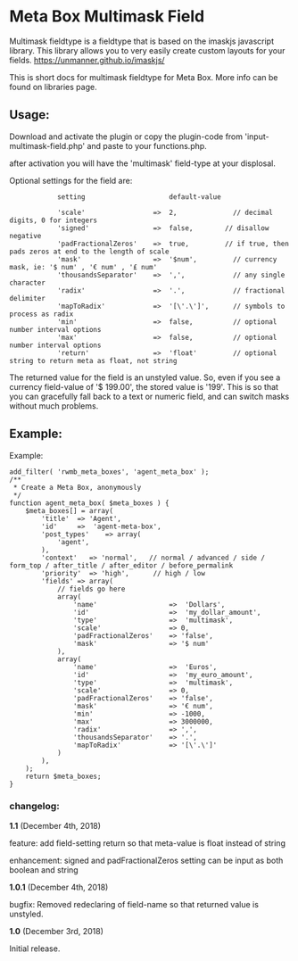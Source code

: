 

# Meta Box Multimask Field

Multimask fieldtype is a fieldtype that is based on the imaskjs javascript library. This library allows you to very easily create custom layouts for your fields.
https://unmanner.github.io/imaskjs/

This is short docs for multimask fieldtype for Meta Box. More info can be found on libraries page.

## Usage:
Download and activate the plugin or copy the plugin-code from 'input-multimask-field.php' and paste to your functions.php.

after activation you will have the 'multimask' field-type at your displosal.

Optional settings for the field are:

				setting						default-value

                'scale'                 =>  2,              // decimal digits, 0 for integers
                'signed'                =>  false,        // disallow negative
                'padFractionalZeros'    =>  true,         // if true, then pads zeros at end to the length of scale
                'mask'                  =>  '$num',         // currency mask, ie: '$ num' , '€ num' , '£ num'
                'thousandsSeparator'    =>  ',',            // any single character
                'radix'                 =>  '.',            // fractional delimiter
                'mapToRadix'            =>  '[\'.\']',      // symbols to process as radix
                'min'                   =>  false,          // optional number interval options
                'max'                   =>  false,          // optional number interval options
                'return'                =>  'float'         // optional string to return meta as float, not string

The returned value for the field is an unstyled value. So, even if you see a currency field-value of '$ 199.00', the stored value is '199'. This is so that you can gracefully fall back to a text or numeric field, and can switch masks without much problems.

## Example:

Example:



    add_filter( 'rwmb_meta_boxes', 'agent_meta_box' );
    /**
     * Create a Meta Box, anonymously
     */
    function agent_meta_box( $meta_boxes ) {
        $meta_boxes[] = array(
            'title'  => 'Agent',
            'id'     =>  'agent-meta-box',
            'post_types'    => array(
                'agent',
            ),
            'context'   => 'normal',   // normal / advanced / side / form_top / after_title / after_editor / before_permalink
            'priority'  => 'high',      // high / low
            'fields' => array(
	            // fields go here
	            array(
	                'name'                  =>  'Dollars',
	                'id'                    =>  'my_dollar_amount',
	                'type'                  =>  'multimask',
	                'scale'                 => 0,
	                'padFractionalZeros'    => 'false',
	                'mask'                  => '$ num'
	            ),
	            array(
	                'name'                  =>  'Euros',
	                'id'                    =>  'my_euro_amount',
	                'type'                  =>  'multimask',
	                'scale'                 => 0,
	                'padFractionalZeros'    => 'false',
	                'mask'                  => '€ num',
	                'min'                   => -1000,
	                'max'                   => 3000000,
	                'radix'                 => ',',
	                'thousandsSeparator'    => '.',
	                'mapToRadix'            => '[\'.\']'
	            )
            ),
        );
        return $meta_boxes;
    }


### changelog:

**1.1** (December 4th, 2018)

feature: add field-setting return so that meta-value is float instead of string

enhancement: signed and padFractionalZeros setting can be input as both boolean and string

**1.0.1** (December 4th, 2018)

bugfix: Removed redeclaring of field-name so that returned value is unstyled.

**1.0** (December 3rd, 2018)

Initial release.
